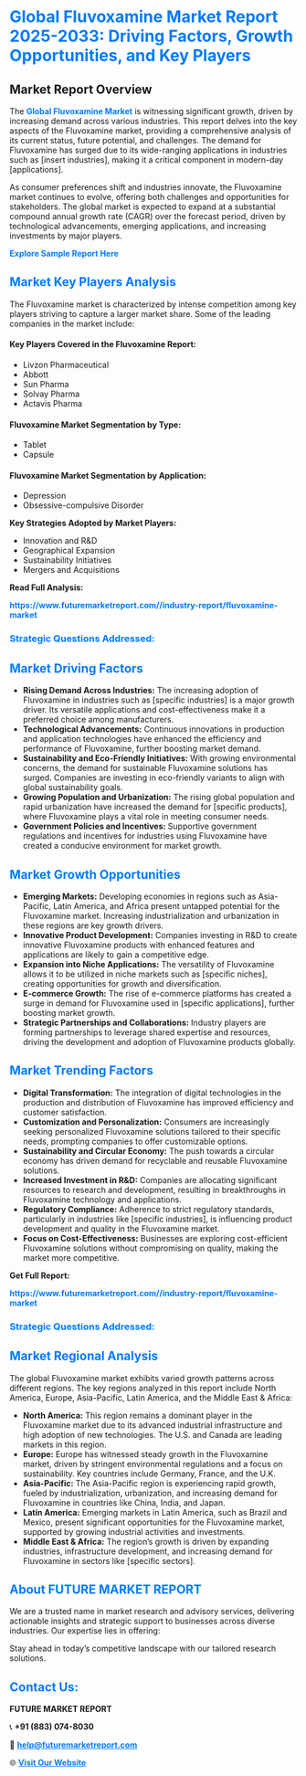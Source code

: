 <h1 style="color: #007BFF;">Global Fluvoxamine Market Report 2025-2033: Driving Factors, Growth Opportunities, and Key Players</h1>

<section id="overview">
<h2>Market Report Overview</h2>
<p>The <a href="https://www.futuremarketreport.com//industry-report/fluvoxamine-market" style="color: #007BFF; text-decoration: none;"><strong>Global Fluvoxamine Market</strong></a> is witnessing significant growth, driven by increasing demand across various industries. This report delves into the key aspects of the Fluvoxamine market, providing a comprehensive analysis of its current status, future potential, and challenges. The demand for Fluvoxamine has surged due to its wide-ranging applications in industries such as [insert industries], making it a critical component in modern-day [applications].</p>
<p>As consumer preferences shift and industries innovate, the Fluvoxamine market continues to evolve, offering both challenges and opportunities for stakeholders. The global market is expected to expand at a substantial compound annual growth rate (CAGR) over the forecast period, driven by technological advancements, emerging applications, and increasing investments by major players.</p>
</section>

<section id="overview">
<p><a href="https://www.futuremarketreport.com//request-sample/reportId=55737" style="color: #007BFF; text-decoration: none;"><strong>Explore Sample Report Here</strong></a></p>
</section>

<section id="key-players">
<h2 style="color: #007BFF;">Market Key Players Analysis</h2>
<p>The Fluvoxamine market is characterized by intense competition among key players striving to capture a larger market share. Some of the leading companies in the market include:</p>
<h4>Key Players Covered in the Fluvoxamine Report:</h4>
<ul><li>Livzon Pharmaceutical</li><li>Abbott</li><li>Sun Pharma</li><li>Solvay Pharma</li><li>Actavis Pharma</li></ul>
<h4>Fluvoxamine Market Segmentation by Type:</h4>
<ul><li>Tablet</li><li>Capsule</li></ul>

<h4>Fluvoxamine Market Segmentation by Application:</h4>
<ul><li>Depression</li><li>Obsessive-compulsive Disorder</li></ul>
<p><strong>Key Strategies Adopted by Market Players:</strong></p>
<ul>
<li>Innovation and R&D</li>
<li>Geographical Expansion</li>
<li>Sustainability Initiatives</li>
<li>Mergers and Acquisitions</li>
</ul>
</section>

<section>
<p><strong>Read Full Analysis: </strong></p><a href="https://www.futuremarketreport.com//industry-report/fluvoxamine-market" style="color: #007BFF; text-decoration: none;"><strong>https://www.futuremarketreport.com//industry-report/fluvoxamine-market</strong></a>
<h3 style="color: #007BFF;">Strategic Questions Addressed:</h3>
</section>

<section id="driving-factors">
<h2 style="color: #007BFF;">Market Driving Factors</h2>
<ul>
<li><strong>Rising Demand Across Industries:</strong> The increasing adoption of Fluvoxamine in industries such as [specific industries] is a major growth driver. Its versatile applications and cost-effectiveness make it a preferred choice among manufacturers.</li>
<li><strong>Technological Advancements:</strong> Continuous innovations in production and application technologies have enhanced the efficiency and performance of Fluvoxamine, further boosting market demand.</li>
<li><strong>Sustainability and Eco-Friendly Initiatives:</strong> With growing environmental concerns, the demand for sustainable Fluvoxamine solutions has surged. Companies are investing in eco-friendly variants to align with global sustainability goals.</li>
<li><strong>Growing Population and Urbanization:</strong> The rising global population and rapid urbanization have increased the demand for [specific products], where Fluvoxamine plays a vital role in meeting consumer needs.</li>
<li><strong>Government Policies and Incentives:</strong> Supportive government regulations and incentives for industries using Fluvoxamine have created a conducive environment for market growth.</li>
</ul>
</section>

<section id="growth-opportunities">
<h2 style="color: #007BFF;">Market Growth Opportunities</h2>
<ul>
<li><strong>Emerging Markets:</strong> Developing economies in regions such as Asia-Pacific, Latin America, and Africa present untapped potential for the Fluvoxamine market. Increasing industrialization and urbanization in these regions are key growth drivers.</li>
<li><strong>Innovative Product Development:</strong> Companies investing in R&D to create innovative Fluvoxamine products with enhanced features and applications are likely to gain a competitive edge.</li>
<li><strong>Expansion into Niche Applications:</strong> The versatility of Fluvoxamine allows it to be utilized in niche markets such as [specific niches], creating opportunities for growth and diversification.</li>
<li><strong>E-commerce Growth:</strong> The rise of e-commerce platforms has created a surge in demand for Fluvoxamine used in [specific applications], further boosting market growth.</li>
<li><strong>Strategic Partnerships and Collaborations:</strong> Industry players are forming partnerships to leverage shared expertise and resources, driving the development and adoption of Fluvoxamine products globally.</li>
</ul>
</section>

<section id="trending-factors">
<h2 style="color: #007BFF;">Market Trending Factors</h2>
<ul>
<li><strong>Digital Transformation:</strong> The integration of digital technologies in the production and distribution of Fluvoxamine has improved efficiency and customer satisfaction.</li>
<li><strong>Customization and Personalization:</strong> Consumers are increasingly seeking personalized Fluvoxamine solutions tailored to their specific needs, prompting companies to offer customizable options.</li>
<li><strong>Sustainability and Circular Economy:</strong> The push towards a circular economy has driven demand for recyclable and reusable Fluvoxamine solutions.</li>
<li><strong>Increased Investment in R&D:</strong> Companies are allocating significant resources to research and development, resulting in breakthroughs in Fluvoxamine technology and applications.</li>
<li><strong>Regulatory Compliance:</strong> Adherence to strict regulatory standards, particularly in industries like [specific industries], is influencing product development and quality in the Fluvoxamine market.</li>
<li><strong>Focus on Cost-Effectiveness:</strong> Businesses are exploring cost-efficient Fluvoxamine solutions without compromising on quality, making the market more competitive.</li>
</ul>
</section>

<section>
<p><strong>Get Full Report: </strong></p><a href="https://www.futuremarketreport.com//industry-report/fluvoxamine-market" style="color: #007BFF; text-decoration: none;"><strong>https://www.futuremarketreport.com//industry-report/fluvoxamine-market</strong></a>
<h3 style="color: #007BFF;">Strategic Questions Addressed:</h3>
</section>


<section id="regional-analysis">
<h2 style="color: #007BFF;">Market Regional Analysis</h2>
<p>The global Fluvoxamine market exhibits varied growth patterns across different regions. The key regions analyzed in this report include North America, Europe, Asia-Pacific, Latin America, and the Middle East & Africa:</p>
<ul>
<li><strong>North America:</strong> This region remains a dominant player in the Fluvoxamine market due to its advanced industrial infrastructure and high adoption of new technologies. The U.S. and Canada are leading markets in this region.</li>
<li><strong>Europe:</strong> Europe has witnessed steady growth in the Fluvoxamine market, driven by stringent environmental regulations and a focus on sustainability. Key countries include Germany, France, and the U.K.</li>
<li><strong>Asia-Pacific:</strong> The Asia-Pacific region is experiencing rapid growth, fueled by industrialization, urbanization, and increasing demand for Fluvoxamine in countries like China, India, and Japan.</li>
<li><strong>Latin America:</strong> Emerging markets in Latin America, such as Brazil and Mexico, present significant opportunities for the Fluvoxamine market, supported by growing industrial activities and investments.</li>
<li><strong>Middle East & Africa:</strong> The region’s growth is driven by expanding industries, infrastructure development, and increasing demand for Fluvoxamine in sectors like [specific sectors].</li>
</ul>
</section>

<footer>
<h2 style="color: #007BFF;">About FUTURE MARKET REPORT</h2>
<p>We are a trusted name in market research and advisory services, delivering actionable insights and strategic support to businesses across diverse industries. Our expertise lies in offering:</p>

<p>Stay ahead in today’s competitive landscape with our tailored research solutions.</p>

<h2 style="color: #007BFF;">Contact Us:</h2>
<p><strong>FUTURE MARKET REPORT</strong></p>
<p>📞 <strong>+91 (883) 074-8030</strong></p>
<p>📧 <strong><a href="mailto:help@futuremarketreport.com" style="color: #007BFF;">help@futuremarketreport.com</a></strong></p>
<p>🌐 <strong><a href="https://www.futuremarketreport.com/" style="color: #007BFF;">Visit Our Website</a></strong></p>
</footer>